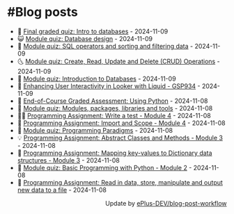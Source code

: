 # #Blog posts
<!-- BLOG-POST-LIST:START -->
- 🧰 [Final graded quiz: Intro to databases](https://eplus.dev/final-graded-quiz-intro-to-databases) - 2024-11-09
- 😺 [Module quiz: Database design](https://eplus.dev/module-quiz-database-design) - 2024-11-09
- 🗽 [Module quiz: SQL operators and sorting and filtering data](https://eplus.dev/module-quiz-sql-operators-and-sorting-and-filtering-data) - 2024-11-09
- 🌜 [Module quiz: Create, Read, Update and Delete &lpar;CRUD&rpar; Operations](https://eplus.dev/module-quiz-create-read-update-and-delete-crud-operations) - 2024-11-09
- 📝 [Module quiz: Introduction to Databases](https://eplus.dev/module-quiz-introduction-to-databases) - 2024-11-09
- 🚀 [Enhancing User Interactivity in Looker with Liquid - GSP934](https://eplus.dev/enhancing-user-interactivity-in-looker-with-liquid-gsp934) - 2024-11-09
- 💼 [End-of-Course Graded Assessment: Using Python](https://eplus.dev/end-of-course-graded-assessment-using-python) - 2024-11-08
- 🦣 [Module quiz: Modules, packages, libraries and tools](https://eplus.dev/module-quiz-modules-packages-libraries-and-tools) - 2024-11-08
- 👨‍🏫 [Programming Assignment: Write a test - Module 4](https://eplus.dev/programming-assignment-write-a-test-module-4) - 2024-11-08
- 🔭 [Programming Assignment: Import and Scope - Module 4](https://eplus.dev/programming-assignment-import-and-scope-module-4) - 2024-11-08
- 🤡 [Module quiz: Programming Paradigms](https://eplus.dev/module-quiz-programming-paradigms) - 2024-11-08
- 💡 [Programming Assignment: Abstract Classes and Methods - Module 3](https://eplus.dev/programming-assignment-abstract-classes-and-methods-module-3) - 2024-11-08
- 🦣 [Programming Assignment: Mapping key-values to Dictionary data structures - Module 3](https://eplus.dev/programming-assignment-mapping-key-values-to-dictionary-data-structures-module-3) - 2024-11-08
- 💪 [Module quiz: Basic Programming with Python - Module 2](https://eplus.dev/module-quiz-basic-programming-with-python-module-2) - 2024-11-08
- 🤡 [Programming Assignment: Read in data, store, manipulate and output new data to a file](https://eplus.dev/programming-assignment-read-in-data-store-manipulate-and-output-new-data-to-a-file) - 2024-11-08<!-- BLOG-POST-LIST:END -->
<div align="right">
  Update by <a target="_blank"
    href="https://github.com/ePlus-DEV/blog-post-workflow">ePlus-DEV/blog-post-workflow</a>
</div>
